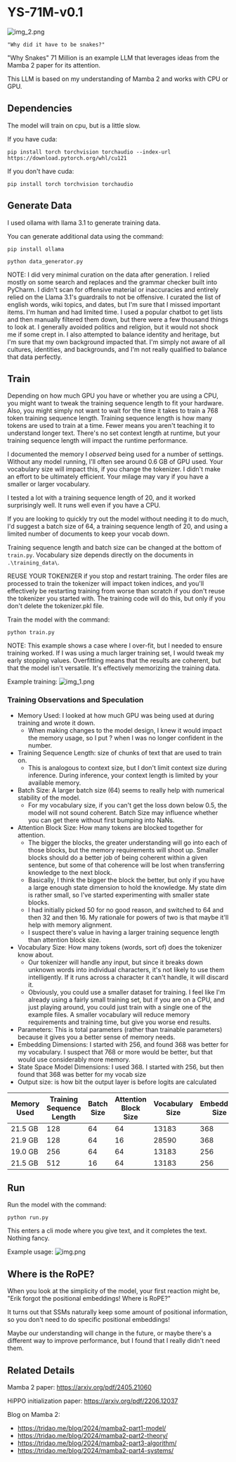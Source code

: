 # YS-71M-v0.1

![img_2.png](img_2.png)

`"Why did it have to be snakes?"`

"Why Snakes" 71 Million is an example LLM that leverages ideas from the Mamba 2 paper for its attention.

This LLM is based on my understanding of Mamba 2 and works with CPU or GPU.

## Dependencies

The model will train on cpu, but is a little slow.

If you have cuda:

```
pip install torch torchvision torchaudio --index-url https://download.pytorch.org/whl/cu121
```

If you don't have cuda:

```
pip install torch torchvision torchaudio
```

## Generate Data

I used ollama with llama 3.1 to generate training data.

You can generate additional data using the command:

```
pip install ollama

python data_generator.py
```

NOTE: I did very minimal curation on the data after generation. I relied mostly on some search and replaces and the
grammar checker built into PyCharm. I didn't scan for offensive material or inaccuracies and entirely relied on the
Llama 3.1's guardrails to not be offensive. I curated the list of english words, wiki topics, and dates, but I'm sure
that I missed important items. I'm human and had limited time. I used a popular chatbot to get lists and then manually
filtered them down, but there were a few thousand things to look at. I generally avoided politics and religion, but it
would not shock me if some crept in. I also attempted to balance identity and heritage, but I'm sure that my own
background impacted that. I'm simply not aware of all cultures, identities, and backgrounds, and I'm not really
qualified to balance that data perfectly.

## Train

Depending on how much GPU you have or whether you are using a CPU, you might want to tweak the training sequence length
to fit your hardware. Also, you might simply not want to wait for the time it takes to train a 768 token training
sequence length. Training sequence length is how many tokens are used to train at a time. Fewer means you aren't
teaching it to understand longer text. There's no set context length at runtime, but your training sequence length will
impact the runtime performance.

I documented the memory I *observed* being used for a number of settings. Without any model running, I'll often see
around 0.6 GB of GPU used. Your vocabulary size will impact this, if you change the tokenizer. I didn't make an effort
to be ultimately efficient. Your milage may vary if you have a smaller or larger vocabulary.

I tested a lot with a training sequence length of 20, and it worked surprisingly well. It runs well even if you have a
CPU.

If you are looking to quickly try out the model without needing it to do much, I'd suggest a batch size of 64, a
training sequence length of 20, and using a limited number of documents to keep your vocab down.

Training sequence length and batch size can be changed at the bottom of `train.py`. Vocabulary size depends directly on
the documents in `.\training_data\`.

REUSE YOUR TOKENIZER if you stop and restart training. The order files are processed to train the tokenizer will impact
token indices, and you'll effectively be restarting training from worse than scratch if you don't reuse the tokenizer
you started with. The training code will do this, but only if you don't delete the tokenizer.pkl file.

Train the model with the command:

```
python train.py
```

NOTE: This example shows a case where I over-fit, but I needed to ensure training worked. If I was using a much
larger training set, I would tweak my early stopping values. Overfitting means that the results are coherent, but that
the
model isn't versatile. It's effectively memorizing the training data.

Example training:
![img_1.png](img_1.png)

### Training Observations and Speculation

* Memory Used: I looked at how much GPU was being used at during training and wrote it down.
    * When making changes to the model design, I knew it would impact the memory usage, so I put ? when I was no longer
      confident in the number.
* Training Sequence Length: size of chunks of text that are used to train on.
    * This is analogous to context size, but I don't limit context size during inference. During inference, your context
      length is limited by your available memory.
* Batch Size: A larger batch size (64) seems to really help with numerical stability of the model.
    * For my vocabulary size, if you can't get the loss down below 0.5, the model will not sound coherent. Batch Size
      may influence whether you can get there without first bumping into NaNs.
* Attention Block Size: How many tokens are blocked together for attention.
    * The bigger the blocks, the greater understanding will go into each of those blocks, but the memory requirements
      will shoot up. Smaller blocks should do a better job of being coherent within a given sentence, but some of that
      coherence will be lost when transferring knowledge to the next block.
    * Basically, I think the bigger the block the better, but only if you have a large enough state dimension to hold
      the knowledge. My state dim is rather small, so I've started experimenting with smaller state blocks.
    * I had initially picked 50 for no good reason, and switched to 64 and then 32 and then 16. My rationale for powers
      of two is that maybe it'll help with memory alignment.
    * I suspect there's value in having a larger training sequence length than attention block size.
* Vocabulary Size: How many tokens (words, sort of) does the tokenizer know about.
    * Our tokenizer will handle any input, but since it breaks down unknown words into individual characters, it's not
      likely to use them intelligently. If it runs across a character it can't handle, it will discard it. 
    * Obviously, you could use a smaller dataset for training. I feel like I'm already using a fairly small training
      set, but if you are on a CPU, and just playing around, you could just train with a single one of the example
      files. A smaller vocabulary will reduce memory requirements and training time, but give you worse end results.
* Parameters: This is total parameters (rather than trainable parameters) because it gives you a better sense of memory
  needs.
* Embedding Dimensions: I started with 256, and found 368 was better for my vocabulary. I suspect that 768 or more would
  be better, but that would use considerably more memory.
* State Space Model Dimensions: I used 368. I started with 256, but then found that 368 was better for my vocab size
* Output size: is how bit the output layer is before logits are calculated

| Memory Used | Training Sequence Length | Batch Size | Attention Block Size | Vocabulary Size | Embedding Size | SSD Size | Output Size | Parameters |
|-------------|--------------------------|------------|----------------------|-----------------|----------------|----------|-------------|------------|
| 21.5 GB     | 128                      | 64         | 64                   | 13183           | 368            | 368      | 368         | 59,959,647 |
| 21.9 GB     | 128                      | 64         | 16                   | 28590           | 368            | 368      | 368         | 71,314,606 |
| 19.0 GB     | 256                      | 64         | 64                   | 13183           | 256            | 256      | 256         | 23,737,727 |
| 21.5 GB     | 512                      | 16         | 64                   | 13183           | 256            | 256      | 256         | 23,737,727 |

## Run

Run the model with the command:

```
python run.py
```

This enters a cli mode where you give text, and it completes the text. Nothing fancy.

Example usage:
![img.png](img.png)

## Where is the RoPE?

When you look at the simplicity of the model, your first reaction might be, "Erik forgot the positional embeddings!
Where is RoPE?"

It turns out that SSMs naturally keep some amount of positional information, so you don't need to do specific positional
embeddings!

Maybe our understanding will change in the future, or maybe there's a different way to improve performance, but I found
that I really didn't need them.

## Related Details

Mamba 2 paper: https://arxiv.org/pdf/2405.21060

HiPPO initialization paper: https://arxiv.org/pdf/2206.12037

Blog on Mamba 2:

* https://tridao.me/blog/2024/mamba2-part1-model/
* https://tridao.me/blog/2024/mamba2-part2-theory/
* https://tridao.me/blog/2024/mamba2-part3-algorithm/
* https://tridao.me/blog/2024/mamba2-part4-systems/
